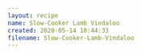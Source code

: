 ```yaml
---
layout: recipe
name: Slow-Cooker Lamb Vindaloo
created: 2020-05-14 10:44:33
filename: Slow-Cooker-Lamb-Vindaloo
---
```

